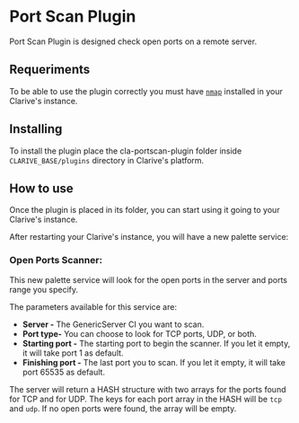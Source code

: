 
# Port Scan Plugin

Port Scan Plugin is designed check open ports on a remote server.

## Requeriments

To be able to use the plugin correctly you must have [`nmap`](https://nmap.org/book/install.html) installed in your Clarive's instance.

## Installing

To install the plugin place the cla-portscan-plugin folder inside `CLARIVE_BASE/plugins`
directory in Clarive's platform.

## How to use

Once the plugin is placed in its folder, you can start using it going to your Clarive's
instance.

After restarting your Clarive's instance, you will have a new palette service:

### Open Ports Scanner:

This new palette service will look for the open ports in the server and ports range you specify.

The parameters available for this service are:

- **Server -** The GenericServer CI you want to scan.
- **Port type-** You can choose to look for TCP ports, UDP, or both.
- **Starting port -** The starting port to begin the scanner. If you let it empty, it will take port 1 as default.
- **Finishing port -** The last port you to scan. If you let it empty, it will take port 65535 as default.

The server will return a HASH structure with two arrays for the ports found for TCP and for UDP. The keys for each port array in the HASH will be `tcp` and `udp`.
If no open ports were found, the array will be empty.